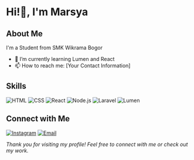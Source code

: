 # Hi!👋, I'm Marsya

## About Me

I'm a Student from SMK Wikrama Bogor

- 🌱 I’m currently learning Lumen and React
- 📫 How to reach me: [Your Contact Information]


## Skills

![HTML](https://img.shields.io/badge/HTML5-E34F26?style=for-the-badge&logo=html5&logoColor=white)
![CSS](https://img.shields.io/badge/CSS3-1572B6?style=for-the-badge&logo=css3&logoColor=white)
![React](https://img.shields.io/badge/React-61DAFB?style=for-the-badge&logo=react&logoColor=black)
![Node.js](https://img.shields.io/badge/Node.js-339933?style=for-the-badge&logo=nodedotjs&logoColor=white)
![Laravel](https://img.shields.io/badge/Laravel-FF2D20?style=for-the-badge&logo=laravel&logoColor=white)
![Lumen](https://img.shields.io/badge/Lumen-E74430?style=for-the-badge&logo=lumen&logoColor=white)

## Connect with Me

[![Instagram](https://img.shields.io/badge/Instagram-E4405F?style=for-the-badge&logo=instagram&logoColor=white)](https://instagram.com/syamarsyaa_)
[![Email](https://img.shields.io/badge/Email-D14836?style=for-the-badge&logo=gmail&logoColor=white)](marsyaanandadewi064@gmail.com)


*Thank you for visiting my profile! Feel free to connect with me or check out my work.*
